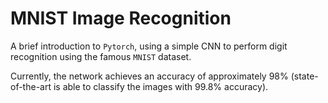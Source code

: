 # MNIST Image Recognition



A brief introduction to `Pytorch`, using a simple CNN to perform digit recognition using the famous `MNIST` dataset.



Currently, the network achieves an accuracy of approximately 98% (state-of-the-art is able to classify the images with 99.8% accuracy). 


